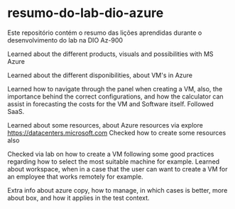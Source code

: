 # resumo-do-lab-dio-azure
Este repositório contém o resumo das lições aprendidas durante o desenvolvimento do lab na DIO Az-900



Learned about the different products, visuals and possibilities with MS Azure


Learned about the different disponibilities, about VM's in Azure


Learned how to navigate through the panel when creating a VM, also, the importance behind the correct configurations, and how the calculator can assist in forecasting the costs for the VM and Software itself. Followed SaaS.


Learned about some resources, about Azure resources via explore https://datacenters.microsoft.com
Checked how to create some resources also

Checked via lab on how to create a VM following some good practices regarding how to select the most suitable machine for example. 
Learned about workspace, when in a case that the user can want to create a VM for an employee that works remotely for example.

Extra info about azure copy, how to manage, in which cases is better, more about box, and how it applies in the test context.
